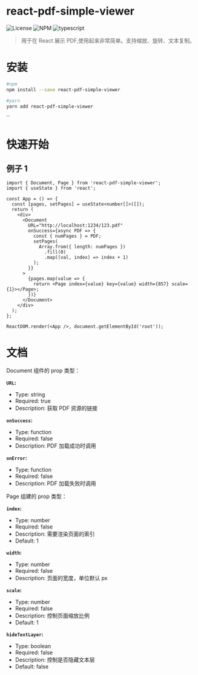 # react-pdf-simple-viewer

![License](https://img.shields.io/github/license/cdx0/react-pdf-simple-viewer?style=flat-square) ![NPM](https://img.shields.io/npm/v/react-pdf-simple-viewer?style=flat-square)
![typescript](https://img.shields.io/badge/%E6%94%AF%E6%8C%81-typescript-blue?style=flat-square)

> 用于在 React 展示 PDF,使用起来非常简单。支持缩放、旋转、文本复制。

# 安装

```bash
#npm
npm install --save react-pdf-simple-viewer

#yarn
yarn add react-pdf-simple-viewer
```

``

# 快速开始

## 例子 1

```tsx
import { Document, Page } from 'react-pdf-simple-viewer';
import { useState } from 'react';

const App = () => {
  const [pages, setPages] = useState<number[]>([]);
  return (
    <div>
      <Document
        URL="http://localhost:1234/123.pdf"
        onSuccess={async PDF => {
          const { numPages } = PDF;
          setPages(
            Array.from({ length: numPages })
              .fill(0)
              .map((val, index) => index + 1)
          );
        }}
      >
        {pages.map(value => {
          return <Page index={value} key={value} width={857} scale={1}></Page>;
        })}
      </Document>
    </div>
  );
};

ReactDOM.render(<App />, document.getElementById('root'));
```

# 文档

Document 组件的 prop 类型：

**`URL`:**

- Type: string
- Required: true
- Description: 获取 PDF 资源的链接

**`onSuccess`:**

- Type: function
- Required: false
- Description: PDF 加载成功时调用

**`onError`:**

- Type: function
- Required: false
- Description: PDF 加载失败时调用

Page 组建的 prop 类型：

**`index`:**

- Type: number
- Required: false
- Description: 需要渲染页面的索引
- Default: 1

**`width`:**

- Type: number
- Required: false
- Description: 页面的宽度，单位默认 px

**`scale`:**

- Type: number
- Required: false
- Description: 控制页面缩放比例
- Default: 1

**`hideTextLayer`:**

- Type: boolean
- Required: false
- Description: 控制是否隐藏文本层
- Default: false
